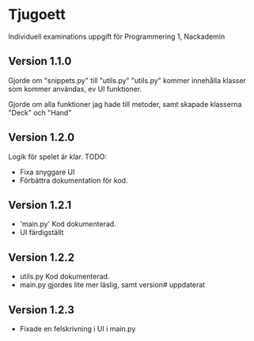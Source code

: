 # Tjugoett
Individuell examinations uppgift för Programmering 1, Nackademin

## Version 1.1.0
Gjorde om "snippets.py" till "utils.py"
"utils.py" kommer innehålla klasser som kommer användas, ev UI funktioner.

Gjorde om alla funktioner jag hade till metoder, samt skapade klasserna "Deck" och "Hand"

## Version 1.2.0
Logik för spelet är klar.
TODO:
- Fixa snyggare UI
- Förbättra dokumentation för kod.
## Version 1.2.1
- 'main.py' Kod dokumenterad.
- UI färdigställt
## Version 1.2.2
- utils.py Kod dokumenterad.
- main.py gjordes lite mer läslig, samt version# uppdaterat
## Version 1.2.3
- Fixade en felskrivning i UI i main.py